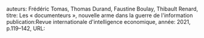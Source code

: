 auteurs: Frédéric Tomas, Thomas Durand, Faustine Boulay, Thibault Renard, 
titre: Les « documenteurs », nouvelle arme dans la guerre de l'information
publication:Revue internationale d'intelligence economique, 
année: 2021, 
p.119–142,
URL: 

